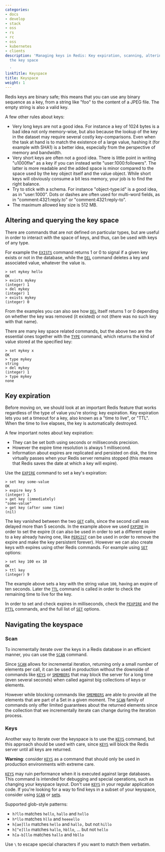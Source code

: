 ```yaml
---
categories:
- docs
- develop
- stack
- oss
- rs
- rc
- oss
- kubernetes
- clients
description: 'Managing keys in Redis: Key expiration, scanning, altering and querying
  the key space

  '
linkTitle: Keyspace
title: Keyspace
weight: 1
---
```


Redis keys are binary safe; this means that you can use any binary sequence as a
key, from a string like "foo" to the content of a JPEG file.
The empty string is also a valid key.

A few other rules about keys: 

* Very long keys are not a good idea. For instance a key of 1024 bytes is a bad
  idea not only memory-wise, but also because the lookup of the key in the
  dataset may require several costly key-comparisons. Even when the task at hand
  is to match the existence of a large value, hashing it (for example
  with SHA1) is a better idea, especially from the perspective of memory
  and bandwidth.
* Very short keys are often not a good idea. There is little point in writing
  "u1000flw" as a key if you can instead write "user:1000:followers".  The latter
  is more readable and the added space is minor compared to the space used by
  the key object itself and the value object. While short keys will obviously
  consume a bit less memory, your job is to find the right balance.
* Try to stick with a schema. For instance "object-type:id" is a good
  idea, as in "user:1000". Dots or dashes are often used for multi-word
  fields, as in "comment:4321:reply.to" or "comment:4321:reply-to".
* The maximum allowed key size is 512 MB.

## Altering and querying the key space

There are commands that are not defined on particular types, but are useful
in order to interact with the space of keys, and thus, can be used with
keys of any type.

For example the [`EXISTS`](/commands/exists) command returns 1 or 0 to signal if a given key
exists or not in the database, while the [`DEL`](/commands/del) command deletes a key
and associated value, whatever the value is.

    > set mykey hello
    OK
    > exists mykey
    (integer) 1
    > del mykey
    (integer) 1
    > exists mykey
    (integer) 0

From the examples you can also see how [`DEL`](/commands/del) itself returns 1 or 0 depending on whether
the key was removed (it existed) or not (there was no such key with that
name).

There are many key space related commands, but the above two are the
essential ones together with the [`TYPE`](/commands/type) command, which returns the kind
of value stored at the specified key:

    > set mykey x
    OK
    > type mykey
    string
    > del mykey
    (integer) 1
    > type mykey
    none

## Key expiration

Before moving on, we should look at an important Redis feature that works regardless of the type of value you're storing: key expiration. Key expiration lets you set a timeout for a key, also known as a "time to live", or "TTL". When the time to live elapses, the key is automatically destroyed. 

A few important notes about key expiration:

* They can be set both using seconds or milliseconds precision.
* However the expire time resolution is always 1 millisecond.
* Information about expires are replicated and persisted on disk, the time virtually passes when your Redis server remains stopped (this means that Redis saves the date at which a key will expire).

Use the [`EXPIRE`](/commands/expire) command to set a key's expiration:

    > set key some-value
    OK
    > expire key 5
    (integer) 1
    > get key (immediately)
    "some-value"
    > get key (after some time)
    (nil)

The key vanished between the two [`GET`](/commands/get) calls, since the second call was
delayed more than 5 seconds. In the example above we used [`EXPIRE`](/commands/expire) in
order to set the expire (it can also be used in order to set a different
expire to a key already having one, like [`PERSIST`](/commands/persist) can be used in order
to remove the expire and make the key persistent forever). However we
can also create keys with expires using other Redis commands. For example
using [`SET`](/commands/set) options:

    > set key 100 ex 10
    OK
    > ttl key
    (integer) 9

The example above sets a key with the string value `100`, having an expire
of ten seconds. Later the [`TTL`](/commands/ttl) command is called in order to check the
remaining time to live for the key.

In order to set and check expires in milliseconds, check the [`PEXPIRE`](/commands/pexpire) and
the [`PTTL`](/commands/pttl) commands, and the full list of [`SET`](/commands/set) options.

## Navigating the keyspace

### Scan
To incrementally  iterate over the keys in a Redis database in an efficient manner, you can use the [`SCAN`](/commands/scan) command.

Since [`SCAN`](/commands/scan) allows for incremental iteration, returning only a small number of elements per call, it can be used in production without the downside of commands like [`KEYS`](/commands/keys) or [`SMEMBERS`](/commands/smembers) that may block the server for a long time (even several seconds) when called against big collections of keys or elements.

However while blocking commands like [`SMEMBERS`](/commands/smembers) are able to provide all the elements that are part of a Set in a given moment.
The [`SCAN`](/commands/scan) family of commands only offer limited guarantees about the returned elements since the collection that we incrementally iterate can change during the iteration process.

### Keys

Another way to iterate over the keyspace is to use the [`KEYS`](/commands/keys) command, but this approach should be used with care, since [`KEYS`](/commands/keys) will block the Redis server until all keys are returned.

**Warning**: consider [`KEYS`](/commands/keys) as a command that should only be used in production
environments with extreme care.

[`KEYS`](/commands/keys) may ruin performance when it is executed against large databases.
This command is intended for debugging and special operations, such as changing
your keyspace layout.
Don't use [`KEYS`](/commands/keys) in your regular application code.
If you're looking for a way to find keys in a subset of your keyspace, consider
using [`SCAN`](/commands/scan) or [sets][tdts].

[tdts]: /topics/data-types#sets

Supported glob-style patterns:

* `h?llo` matches `hello`, `hallo` and `hxllo`
* `h*llo` matches `hllo` and `heeeello`
* `h[ae]llo` matches `hello` and `hallo,` but not `hillo`
* `h[^e]llo` matches `hallo`, `hbllo`, ... but not `hello`
* `h[a-b]llo` matches `hallo` and `hbllo`

Use `\` to escape special characters if you want to match them verbatim.
